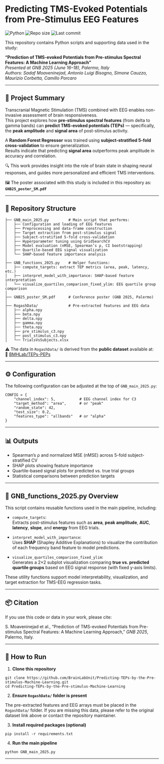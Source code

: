 # Predicting TMS-Evoked Potentials from Pre-Stimulus EEG Features

![Python](https://img.shields.io/badge/python-3.8+-blue)
![Repo size](https://img.shields.io/github/repo-size/BrainLabUnit/Predicting-TEPs-by-the-Pre-stimulus-Machine-Learning)
![Last commit](https://img.shields.io/github/last-commit/BrainLabUnit/Predicting-TEPs-by-the-Pre-stimulus-Machine-Learning)

This repository contains Python scripts and supporting data used in the study:

**“Prediction of TMS-evoked Potentials from Pre-stimulus Spectral Features: A Machine Learning Approach”**  
*Presented at GNB 2025 (June 16–18), Palermo, Italy*  
*Authors: Sadaf Moaveninejad, Antonio Luigi Bisogno, Simone Cauzzo, Maurizio Corbetta, Camillo Porcaro*

---

## 📘 Project Summary

Transcranial Magnetic Stimulation (TMS) combined with EEG enables non-invasive assessment of brain responsiveness.  
This project explores how **pre-stimulus spectral features** (from delta to gamma bands) can **predict TMS-evoked potentials (TEPs)** — specifically, the **peak amplitude** and **signal area** of post-stimulus activity.

A **Random Forest Regressor** was trained using **subject-stratified 5-fold cross-validation** to ensure generalization.  
Results indicate that predicting **signal area** outperforms peak amplitude in accuracy and correlation.

🔍 This work provides insight into the role of brain state in shaping neural responses, and guides more personalized and efficient TMS interventions.

🖼️ The poster associated with this study is included in this repository as:
**`GNB25_poster_SM.pdf`**

---

## 📂 Repository Structure

```
├── GNB_main_2025.py         # Main script that performs:
│   ├── Configuration and loading of EEG features
│   ├── Preprocessing and data-frame construction
│   ├── Target extraction from post-stimulus signal
│   ├── Subject-stratified 5-fold cross-validation
│   ├── Hyperparameter tuning using GridSearchCV
│   ├── Model evaluation (nMSE, Spearman’s ρ, CI bootstrapping)
│   ├── Quartile-based EEG signal visualization
│   └── SHAP-based feature importance analysis
│
├── GNB_functions_2025.py    # Helper functions:
│   ├── compute_targets: extract TEP metrics (area, peak, latency, etc.)
│   ├── interpret_model_with_importance: SHAP-based feature interpretation
│   └── visualize_quartiles_comparison_fixed_ylim: EEG quartile group comparison
│
├── GNB25_poster_SM.pdf      # Conference poster (GNB 2025, Palermo)
│
├── RogashData/              # Pre-extracted features and EEG data
│   ├── alpha.npy
│   ├── beta.npy
│   ├── delta.npy
│   ├── gamma.npy
│   ├── theta.npy
│   ├── pre_stimulus_c3.npy
│   ├── post_stimulus_c3.npy
│   └── TrialsVsSubjects.xlsx
```

⚠️ The data in `RogashData/` is derived from the **public dataset** available at:  
🔗 [BMHLab/TEPs-PEPs](https://github.com/BMHLab/TEPs-PEPs)

---

## ⚙️ Configuration

The following configuration can be adjusted at the top of `GNB_main_2025.py`:

```
CONFIG = {
    "channel_index": 5,           # EEG channel index for C3
    "target_method": "area",      # or "peak"
    "random_state": 42,
    "test_size": 0.2,
    "features_type": "allbands"   # or "alpha"
}
```

---

## 📊 Outputs

- Spearman’s ρ and normalized MSE (nMSE) across 5-fold subject-stratified CV  
- SHAP plots showing feature importance  
- Quartile-based signal plots for predicted vs. true trial groups  
- Statistical comparisons between prediction targets

---

## 🧩 GNB_functions_2025.py Overview

This script contains reusable functions used in the main pipeline, including:

- `compute_targets`:  
  Extracts post-stimulus features such as **area**, **peak amplitude**, **AUC**, **latency**, **slope**, and **energy** from EEG trials.

- `interpret_model_with_importance`:  
  Uses **SHAP** (Shapley Additive Explanations) to visualize the contribution of each frequency band feature to model predictions.

- `visualize_quartiles_comparison_fixed_ylim`:  
  Generates a 2×2 subplot visualization comparing **true vs. predicted quartile groups** based on EEG signal response (with fixed y-axis limits).

These utility functions support model interpretability, visualization, and target extraction for TMS-EEG regression tasks.

---

## 📦 Citation

If you use this code or data in your work, please cite:

S. Moaveninejad et al., “Prediction of TMS-evoked Potentials from Pre-stimulus Spectral Features: A Machine Learning Approach,” *GNB 2025*, Palermo, Italy.

---

## 🚀 How to Run

1. **Clone this repository**

```
git clone https://github.com/BrainLabUnit/Predicting-TEPs-by-the-Pre-stimulus-Machine-Learning.git
cd Predicting-TEPs-by-the-Pre-stimulus-Machine-Learning
```

2. **Ensure `RogashData/` folder is present**

The pre-extracted features and EEG arrays must be placed in the `RogashData/` folder. If you are missing this data, please refer to the original dataset link above or contact the repository maintainer.

3. **Install required packages (optional)**

```
pip install -r requirements.txt
```

4. **Run the main pipeline**

```
python GNB_main_2025.py
```

---

